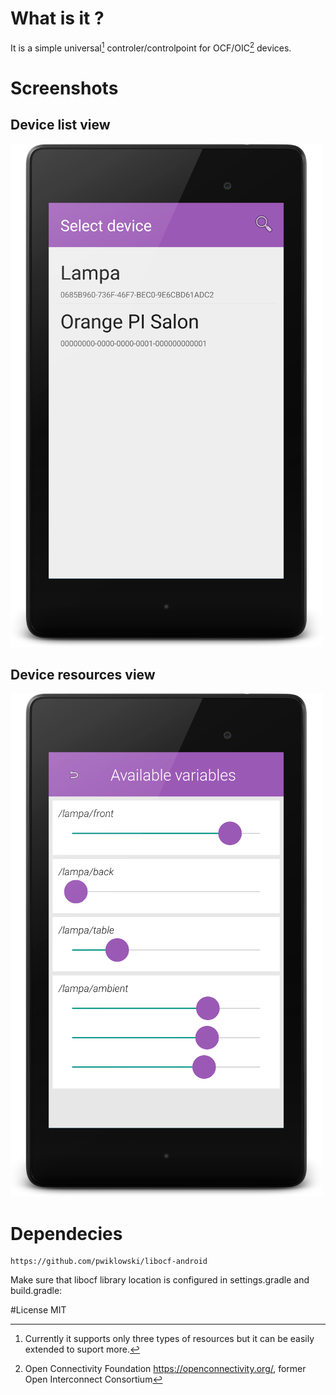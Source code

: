 # What is it ?

It is a simple universal[^1] controler/controlpoint for OCF/OIC[^2] devices. 

[^1]: Currently it supports only three types of resources but it can be easily extended to suport more. 
[^2]: Open Connectivity Foundation https://openconnectivity.org/, former Open Interconnect Consortium


# Screenshots
## Device list view
![GitHub Logo](device-2016-10-29-171831.png)

## Device resources view
![GitHub Logo](device-2016-10-29-171901.png)

# Dependecies

```
https://github.com/pwiklowski/libocf-android
```
Make sure that libocf library location is configured in settings.gradle and  build.gradle:



#License
MIT
